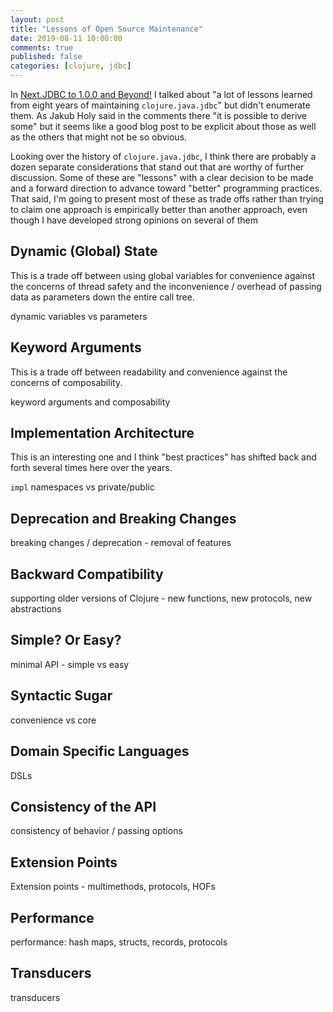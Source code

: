 ```yaml
---
layout: post
title: "Lessons of Open Source Maintenance"
date: 2019-08-11 10:00:00
comments: true
published: false
categories: [clojure, jdbc]
---
```

In [Next.JDBC to 1.0.0 and Beyond!](https://corfield.org/blog/2019/07/04/next-jdbc/) I talked about "a lot of lessons learned from eight years of maintaining `clojure.java.jdbc`" but didn't enumerate them. As Jakub Holy said in the comments there "it is possible to derive some" but it seems like a good blog post to be explicit about those as well as the others that might not be so obvious.

Looking over the history of `clojure.java.jdbc`, I think there are probably a dozen separate considerations that stand out that are worthy of further discussion. Some of these are "lessons" with a clear decision to be made and a forward direction to advance toward "better" programming practices. That said, I'm going to present most of these as trade offs rather than trying to claim one approach is empirically better than another approach, even though I have developed strong opinions on several of them<!-- more -->

## Dynamic (Global) State

This is a trade off between using global variables for convenience against the concerns of thread safety and the inconvenience / overhead of passing data as parameters down the entire call tree.

dynamic variables vs parameters

## Keyword Arguments

This is a trade off between readability and convenience against the concerns of composability.

keyword arguments and composability

## Implementation Architecture

This is an interesting one and I think "best practices" has shifted back and forth several times here over the years.

`impl` namespaces vs private/public

## Deprecation and Breaking Changes



breaking changes / deprecation - removal of features

## Backward Compatibility

supporting older versions of Clojure - new functions, new protocols, new abstractions

## Simple? Or Easy?

minimal API - simple vs easy

## Syntactic Sugar

convenience vs core

## Domain Specific Languages

DSLs

## Consistency of the API

consistency of behavior / passing options

## Extension Points

Extension points - multimethods, protocols, HOFs

## Performance

performance: hash maps, structs, records, protocols

## Transducers

transducers
